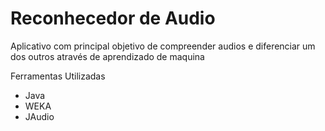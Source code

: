 # Reconhecedor de Audio

Aplicativo com principal objetivo de compreender audios e diferenciar um dos outros através de aprendizado de maquina

Ferramentas Utilizadas

* Java
* WEKA
* JAudio
